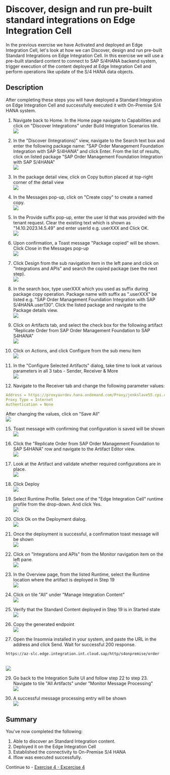 # Discover, design and run pre-built standard integrations on Edge Integration Cell

In the previous exercise we have Activated and deployed an Edge Integration Cell, let's look at how we can Discover, design and run pre-built Standard Integrations on Edge Integration Cell. In this exercise we will use a pre-built standard content to connect to SAP S/4HANA backend system, trigger execution of the content deployed at Edge Integration Cell and perform operations like update of the S/4 HANA data objects.

##  Description

After completing these steps you will have deployed a Standard Integration on Edge Integration Cell and successfully executed it with On-Premise S/4 HANA system.

1. Navigate back to Home. In the Home page navigate to Capabilities and click on "Discover Integrations" under Build Integration Scenarios tile.
<br>![](/exercises/ex3/images/image.png)

2.  In the "Discover (Integrations)" view, navigate to the Search text box and enter the following package name: "SAP Order Management Foundation Integration with SAP S/4HANA" and click Enter. From the list of results, click on listed package "SAP Order Management Foundation Integration with SAP S/4HANA" 
<br>![](/exercises/ex3/images/package%20search.png)

3.  In the package detail view, click on Copy button placed at top-right corner of the detail view
<br>![](/exercises/ex3/images/4.png)

4.  In the Messages pop-up, click on "Create copy" to create a named copy.
<br>![](/exercises/ex3/images/5.png)

5.  In the Provide suffix pop-up, enter the user Id that was provided with the tenant request. Clear the existing text which is shown as "14.10.2023.14.5.49" and enter userId e.g. userXXX and Click OK.
<br>![](/exercises/ex3/images/6.png)

6.  Upon confirmation, a Toast message "Package copied" will be shown. Click Close in the Messages pop-up 
<br>![](/exercises/ex3/images/7.png)

7.  Click Design from the sub navigation item in the left pane and click on "Integrations and APIs" and search the copied package (see the next step).
<br>![](/exercises/ex3/images/8.png)

9.  In the search box, type userXXX which you used as suffix during package copy operation. Package name with suffix as ".userXXX" be listed e.g. "SAP Order Management Foundation Integration with SAP S/4HANA.user130". 
Click the listed package and navigate to the Package details view.
<br>![](/exercises/ex3/images/9.png)

11.  Click on Artifacts tab, and select the check box for the following artifact "Replicate Order from SAP Order Management Foundation to SAP S4HANA"
<br>![](/exercises/ex3/images/10.png)

12.  Click on Actions, and click Configure from the sub menu item
<br>![](/exercises/ex3/images/11.png)

13.  In the "Configure Selected Artifacts" dialog, take time to look at various parameters in all 3 tabs - Sender, Receiver & More
<br>![](/exercises/ex3/images/12.png)

14.  Navigate to the Receiver tab and change the following parameter values:
```yaml
Address = https://proxyavrdev.hana.ondemand.com/Proxy/jenkslave55.cpi.c.eu-de-1.cloud.sap/9912/sap/bc/srt/scs_ext/sap/salesorderbulkrequest_in
Proxy Type = Internet
Authentication = None
```
After changing the values, click on "Save All"
<br>![](/exercises/ex3/images/configureiflow.png)

15.  Toast message with confirming that configuration is saved will be shown
<br>![](/exercises/ex3/images/14.png)

16.	Click the "Replicate Order from SAP Order Management Foundation to SAP S4HANA" row and navigate to the Artifact Editor view.
<br>![](/exercises/ex3/images/15.png)

17.	Look at the Artifact and validate whether required configurations are in place.
<br>![](/exercises/ex3/images/16.png)

18.	Click Deploy
<br>![](/exercises/ex3/images/17.png)

19.	Select Runtime Profile. Select one of the "Edge Integration Cell" runtime profile from the drop-down. And click Yes.
<br>![](/exercises/ex3/images/20.png)

20.	Click Ok on the Deployment dialog. 
<br>![](/exercises/ex3/images/21.png)

21.	Once the deployment is successful, a confirmation toast message will be shown
<br>![](/exercises/ex3/images/22.png)

22.	Click on "Integrations and APIs" from the Monitor navigation item on the left pane. 
<br>![](/exercises/ex3/images/23.png)

23.	In the Overview page, from the listed Runtime, select the Runtime location where the artifact is deployed in Step 19
<br>![](/exercises/ex3/images/24.png)

24.	Click on tile "All" under "Manage Integration Content"
<br>![](/exercises/ex3/images/25.png)

25.	Verify that the Standard Content deployed in Step 19 is in Started state
<br>![](/exercises/ex3/images/26.png)

27.	Copy the generated endpoint
<br>![](/exercises/ex3/images/27.png)

28.	Open the Insomnia installed in your system, and paste the URL in the address and click Send. Wait for successful 200 response.
```url
https://az-slc.edge.integration.int.cloud.sap/http/s4onpremise/order
```
<br>![](/exercises/ex3/images/28.png)

29.	Go back to the Integration Suite UI and follow step 22 to step 23. 
Navigate to tile "All Artifacts" under "Monitor Message Processing"
<br>![](/exercises/ex3/images/29.png)

30.	A successful message processing entry will be shown
<br>![](/exercises/ex3/images/30.png)

## Summary

You've now completed the following:
1.  Able to discover an Standard Integration content.
2.  Deployed it on the Edge Integration Cell
3.  Established the connectivity to On-Premise S/4 HANA
4.  Iflow was executed successfully.

Continue to - [Exercise 4 - Excercise 4 ](../ex4/README.md)

